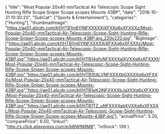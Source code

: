 {
	"title": "Most Popular 20x40 mmTactical Air Telescopic Scope Sight Hunting Rifle Scope Sniper Scope scopes Mounts 43BP",
	"date": "2018-10-31 10:30:20",
	"SubCat": ["Sports & Entertainment"],
	"categories": ["Hunting"],
	"thumbnailImage": "https://ae01.alicdn.com/kf/HTB1m6YINFXXXXXjXFXXq6xXFXXXz/Most-Popular-20x40-mmTactical-Air-Telescopic-Scope-Sight-Hunting-Rifle-Scope-Sniper-Scope-scopes-Mounts-43BP.jpg_220x220.jpg",
	"BigImage": ["https://ae01.alicdn.com/kf/HTB1m6YINFXXXXXjXFXXq6xXFXXXz/Most-Popular-20x40-mmTactical-Air-Telescopic-Scope-Sight-Hunting-Rifle-Scope-Sniper-Scope-scopes-Mounts-43BP.jpg","https://ae01.alicdn.com/kf/HTB14gfuNFXXXXaIXVXXq6xXFXXXf/Most-Popular-20x40-mmTactical-Air-Telescopic-Scope-Sight-Hunting-Rifle-Scope-Sniper-Scope-scopes-Mounts-43BP.jpg","https://ae01.alicdn.com/kf/HTB10ALVNFXXXXbGXXXXq6xXFXXXo/Most-Popular-20x40-mmTactical-Air-Telescopic-Scope-Sight-Hunting-Rifle-Scope-Sniper-Scope-scopes-Mounts-43BP.jpg","https://ae01.alicdn.com/kf/HTB1eK2lNFXXXXbJaXXXq6xXFXXXt/Most-Popular-20x40-mmTactical-Air-Telescopic-Scope-Sight-Hunting-Rifle-Scope-Sniper-Scope-scopes-Mounts-43BP.jpg","https://ae01.alicdn.com/kf/HTB1TZ_uNFXXXXabXVXXq6xXFXXXL/Most-Popular-20x40-mmTactical-Air-Telescopic-Scope-Sight-Hunting-Rifle-Scope-Sniper-Scope-scopes-Mounts-43BP.jpg"],
	"actualPrice": 5.20,
	"comparePrice": 6.50,
	"linkurl": "http://s.click.aliexpress.com/e/bBWfN9M8",
	"inStock": 139
}

